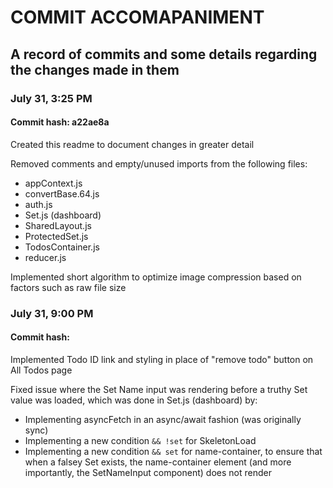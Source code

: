 # COMMIT ACCOMAPANIMENT

## A record of commits and some details regarding the changes made in them

### July 31, 3:25 PM

#### Commit hash: a22ae8a

Created this readme to document changes in greater detail

Removed comments and empty/unused imports from the following files:

- appContext.js
- convertBase.64.js
- auth.js
- Set.js (dashboard)
- SharedLayout.js
- ProtectedSet.js
- TodosContainer.js
- reducer.js

Implemented short algorithm to optimize image compression based on factors such as raw file size

### July 31, 9:00 PM

#### Commit hash: 

Implemented Todo ID link and styling in place of "remove todo" button on All Todos page

Fixed issue where the Set Name input was rendering before a truthy Set value was loaded, which was done in Set.js (dashboard) by:

- Implementing asyncFetch in an async/await fashion (was originally sync)
- Implementing a new condition `&& !set` for SkeletonLoad
- Implementing a new condition `&& set` for name-container, to ensure that when a falsey Set exists, the name-container element (and more importantly, the SetNameInput component) does not render

